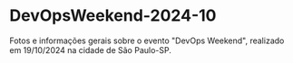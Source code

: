 # DevOpsWeekend-2024-10
Fotos e informações gerais sobre o evento "DevOps Weekend", realizado em 19/10/2024 na cidade de São Paulo-SP.

